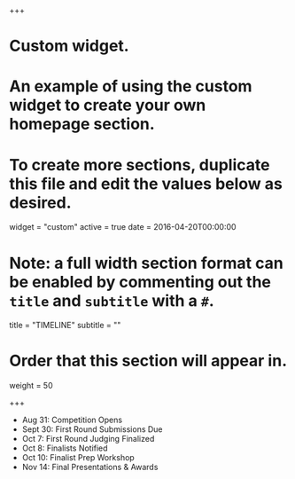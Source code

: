 +++
# Custom widget.
# An example of using the custom widget to create your own homepage section.
# To create more sections, duplicate this file and edit the values below as desired.
widget = "custom"
active = true
date = 2016-04-20T00:00:00

# Note: a full width section format can be enabled by commenting out the `title` and `subtitle` with a `#`.
title = "TIMELINE"
subtitle = ""

# Order that this section will appear in.
weight = 50

+++

- Aug 31: Competition Opens
- Sept 30: First Round Submissions Due
- Oct 7: First Round Judging Finalized
- Oct 8: Finalists Notified
- Oct 10: Finalist Prep Workshop
- Nov 14: Final Presentations & Awards


